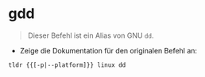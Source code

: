 # gdd

> Dieser Befehl ist ein Alias von GNU `dd`.

- Zeige die Dokumentation für den originalen Befehl an:

`tldr {{[-p|--platform]}} linux dd`
